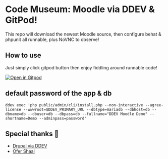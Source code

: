 # Code Museum: Moodle via DDEV & GitPod!

This repo will download the newest Moodle source, then configure behat & phpunit all runnable, plus NoVNC to observe!

## How to use

Just simply click gitpod button then enjoy fiddling around runnable code! 

[![Open in Gitpod](https://gitpod.io/button/open-in-gitpod.svg)](https://gitpod.io/#https://github.com/TmEuMail-2020/moodle-by-php-drupal-ddev/)

## default password of the app & db

```text
ddev exec 'php public/admin/cli/install.php --non-interactive --agree-license --wwwroot=$DDEV_PRIMARY_URL --dbtype=mariadb --dbhost=db --dbname=db --dbuser=db --dbpass=db --fullname="DDEV Moodle Demo" --shortname=Demo --adminpass=password'
```


## Special thanks 🙏
- [Drupal via DDEV](https://github.com/drud/ddev) 
- [Ofer Shaal](https://github.com/shaal)
